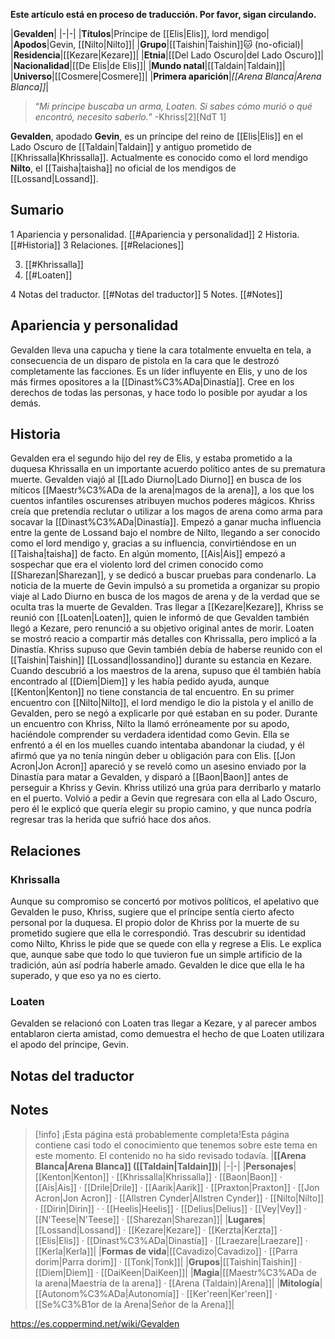 **Este artículo está en proceso de traducción. Por favor, sigan circulando.**


|**Gevalden**|
|-|-|
|**Títulos**|Príncipe de [[Elis\|Elis]], lord mendigo|
|**Apodos**|Gevin, [[Nilto\|Nilto]]|
|**Grupo**|[[Taishin\|Taishin]]🐱︎ (no-oficial)|
|**Residencia**|[[Kezare\|Kezare]]|
|**Etnia**|[[Del Lado Oscuro\|del Lado Oscuro]]|
|**Nacionalidad**|[[De Elis\|de Elis]]|
|**Mundo natal**|[[Taldain\|Taldain]]|
|**Universo**|[[Cosmere\|Cosmere]]|
|**Primera aparición**|*[[Arena Blanca\|Arena Blanca]]*|

>“*Mi príncipe buscaba un arma, Loaten. Si sabes cómo murió o qué encontró, necesito saberlo.*”
\-Khriss[2][NdT 1]


**Gevalden**, apodado **Gevin**, es un príncipe del reino de [[Elis\|Elis]] en el Lado Oscuro de [[Taldain\|Taldain]] y antiguo prometido de [[Khrissalla\|Khrissalla]]. Actualmente es conocido como el lord mendigo **Nilto**, el [[Taisha\|taisha]] no oficial de los mendigos de [[Lossand\|Lossand]].

## Sumario

1 Apariencia y personalidad. [[#Apariencia y personalidad]] 
2 Historia. [[#Historia]] 
3 Relaciones. [[#Relaciones]] 

3. [[#Khrissalla]] 
3. [[#Loaten]] 


4 Notas del traductor. [[#Notas del traductor]] 
5 Notes. [[#Notes]] 


## Apariencia y personalidad
Gevalden lleva una capucha y tiene la cara totalmente envuelta en tela, a consecuencia de un disparo de pistola en la cara que le destrozó completamente las facciones.
Es un líder influyente en Elis, y uno de los más firmes opositores a la [[Dinast%C3%ADa\|Dinastía]]. Cree en los derechos de todas las personas, y hace todo lo posible por ayudar a los demás.

## Historia
Gevalden era el segundo hijo del rey de Elis, y estaba prometido a la duquesa Khrissalla en un importante acuerdo político antes de su prematura muerte. Gevalden viajó al [[Lado Diurno\|Lado Diurno]] en busca de los míticos [[Maestr%C3%ADa de la arena\|magos de la arena]], a los que los cuentos infantiles oscurenses atribuyen muchos poderes mágicos. Khriss creía que pretendía reclutar o utilizar a los magos de arena como arma para socavar la [[Dinast%C3%ADa\|Dinastía]].
Empezó a ganar mucha influencia entre la gente de Lossand bajo el nombre de Nilto, llegando a ser conocido como el lord mendigo y, gracias a su influencia, convirtiéndose en un [[Taisha\|taisha]] de facto. En algún momento, [[Ais\|Ais]] empezó a sospechar que era el violento lord del crimen conocido como [[Sharezan\|Sharezan]], y se dedicó a buscar pruebas para condenarlo.
La noticia de la muerte de Gevin impulsó a su prometida a organizar su propio viaje al Lado Diurno en busca de los magos de arena y de la verdad que se oculta tras la muerte de Gevalden. Tras llegar a [[Kezare\|Kezare]], Khriss se reunió con [[Loaten\|Loaten]], quien le informó de que Gevalden también llegó a Kezare, pero renunció a su objetivo original antes de morir. Loaten se mostró reacio a compartir más detalles con Khrissalla, pero implicó a la Dinastía. Khriss supuso que Gevin también debía de haberse reunido con el [[Taishin\|Taishin]] [[Lossand\|lossandino]] durante su estancia en Kezare. Cuando descubrió a los maestros de la arena, supuso que él también había encontrado al [[Diem\|Diem]] y les había pedido ayuda, aunque [[Kenton\|Kenton]] no tiene constancia de tal encuentro. En su primer encuentro con [[Nilto\|Nilto]], el lord mendigo le dio la pistola y el anillo de Gevalden, pero se negó a explicarle por qué estaban en su poder.
Durante un encuentro con Khriss, Nilto la llamó erróneamente por su apodo, haciéndole comprender su verdadera identidad como Gevin. Ella se enfrentó a él en los muelles cuando intentaba abandonar la ciudad, y él afirmó que ya no tenía ningún deber u obligación para con Elis. [[Jon Acron\|Jon Acron]] apareció y se reveló como un asesino enviado por la Dinastía para matar a Gevalden, y disparó a [[Baon\|Baon]] antes de perseguir a Khriss y Gevin. Khriss utilizó una grúa para derribarlo y matarlo en el puerto. Volvió a pedir a Gevin que regresara con ella al Lado Oscuro, pero él le explicó que quería elegir su propio camino, y que nunca podría regresar tras la herida que sufrió hace dos años.

## Relaciones
### Khrissalla
Aunque su compromiso se concertó por motivos políticos, el apelativo que Gevalden le puso, Khriss, sugiere que el príncipe sentía cierto afecto personal por la duquesa. El propio dolor de Khriss por la muerte de su prometido sugiere que ella le correspondió. Tras descubrir su identidad como Nilto, Khriss le pide que se quede con ella y regrese a Elis. Le explica que, aunque sabe que todo lo que tuvieron fue un simple artificio de la tradición, aún así podría haberle amado. Gevalden le dice que ella le ha superado, y que eso ya no es cierto.

### Loaten
Gevalden se relacionó con Loaten tras llegar a Kezare, y al parecer ambos entablaron cierta amistad, como demuestra el hecho de que Loaten utilizara el apodo del príncipe, Gevin.

## Notas del traductor

## Notes

> [!info] ¡Esta página está probablemente completa!Esta página contiene casi todo el conocimiento que tenemos sobre este tema en este momento.
El contenido no ha sido revisado todavía.
|**[[Arena Blanca\|Arena Blanca]] ([[Taldain\|Taldain]])**|
|-|-|
|**Personajes**|[[Kenton\|Kenton]] · [[Khrissalla\|Khrissalla]] · [[Baon\|Baon]] · [[Ais\|Ais]] · [[Drile\|Drile]] · [[Aarik\|Aarik]] · [[Praxton\|Praxton]] · [[Jon Acron\|Jon Acron]] · [[Allstren Cynder\|Allstren Cynder]] · [[Nilto\|Nilto]] · [[Dirin\|Dirin]] ·  · [[Heelis\|Heelis]] · [[Delius\|Delius]] · [[Vey\|Vey]] · [[N'Teese\|N'Teese]] · [[Sharezan\|Sharezan]]|
|**Lugares**|[[Lossand\|Lossand]] · [[Kezare\|Kezare]] · [[Kerzta\|Kerzta]] · [[Elis\|Elis]] · [[Dinast%C3%ADa\|Dinastía]] · [[Lraezare\|Lraezare]] · [[Kerla\|Kerla]]|
|**Formas de vida**|[[Cavadizo\|Cavadizo]] · [[Parra dorim\|Parra dorim]] · [[Tonk\|Tonk]]|
|**Grupos**|[[Taishin\|Taishin]] · [[Diem\|Diem]] · [[DaiKeen\|DaiKeen]]|
|**Magia**|[[Maestr%C3%ADa de la arena\|Maestría de la arena]] · [[Arena (Taldain)\|Arena]]|
|**Mitología**|[[Autonom%C3%ADa\|Autonomía]] · [[Ker'reen\|Ker'reen]] · [[Se%C3%B1or de la Arena\|Señor de la Arena]]|



https://es.coppermind.net/wiki/Gevalden
